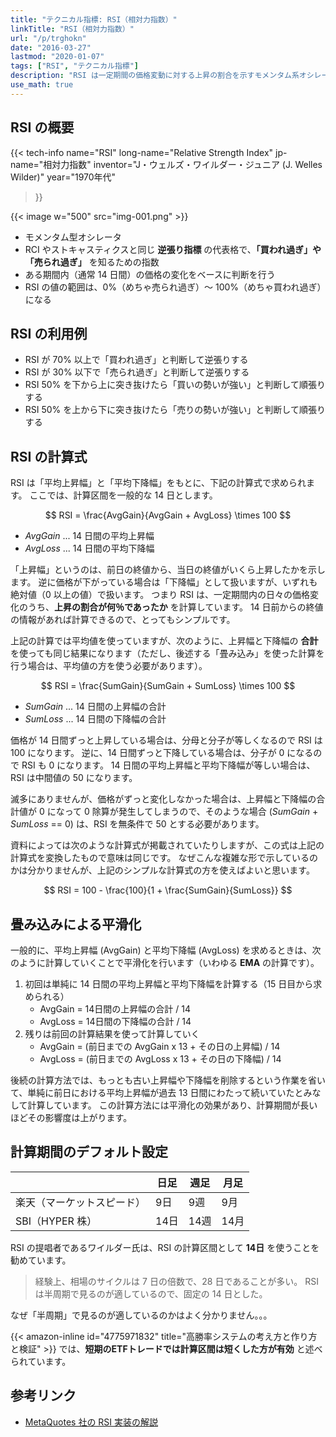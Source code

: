 ```yaml
---
title: "テクニカル指標: RSI（相対力指数）"
linkTitle: "RSI（相対力指数）"
url: "/p/trghokn"
date: "2016-03-27"
lastmod: "2020-01-07"
tags: ["RSI", "テクニカル指標"]
description: "RSI は一定期間の価格変動に対する上昇の割合を示すモメンタム系オシレータで、0 〜 100 の値を取ります。一般的に 70 を上回ると買われ過ぎ、30 を下回ると売られ過ぎと言われています。RSI は J. Welles Wilder（アメリカのチャート研究科）によって開発されました。"
use_math: true
---
```


RSI の概要
----

{{< tech-info
    name="RSI"
    long-name="Relative Strength Index"
    jp-name="相対力指数"
    inventor="J・ウェルズ・ワイルダー・ジュニア (J. Welles Wilder)"
    year="1970年代"
>}}

{{< image w="500" src="img-001.png" >}}

- モメンタム型オシレータ
- RCI やストキャスティクスと同じ __逆張り指標__ の代表格で、__「買われ過ぎ」や「売られ過ぎ」__ を知るための指数
- ある期間内（通常 14 日間）の価格の変化をベースに判断を行う
- RSI の値の範囲は、0%（めちゃ売られ過ぎ）～ 100%（めちゃ買われ過ぎ）になる


RSI の利用例
----

- RSI が 70% 以上で「買われ過ぎ」と判断して逆張りする
- RSI が 30% 以下で「売られ過ぎ」と判断して逆張りする
- RSI 50% を下から上に突き抜けたら「買いの勢いが強い」と判断して順張りする
- RSI 50% を上から下に突き抜けたら「売りの勢いが強い」と判断して順張りする


RSI の計算式
----

RSI は「平均上昇幅」と「平均下降幅」をもとに、下記の計算式で求められます。
ここでは、計算区間を一般的な 14 日とします。

$$
RSI = \frac{AvgGain}{AvgGain + AvgLoss} \times 100
$$

- $AvgGain$ ... 14 日間の平均上昇幅
- $AvgLoss$ ... 14 日間の平均下降幅

「上昇幅」というのは、前日の終値から、当日の終値がいくら上昇したかを示します。
逆に価格が下がっている場合は「下降幅」として扱いますが、いずれも絶対値（0 以上の値）で扱います。
つまり RSI は、一定期間内の日々の価格変化のうち、**上昇の割合が何％であったか** を計算しています。
14 日前からの終値の情報があれば計算できるので、とってもシンプルです。

上記の計算では平均値を使っていますが、次のように、上昇幅と下降幅の **合計** を使っても同じ結果になります（ただし、後述する「畳み込み」を使った計算を行う場合は、平均値の方を使う必要があります）。

$$
RSI = \frac{SumGain}{SumGain + SumLoss} \times 100
$$

- $SumGain$ ... 14 日間の上昇幅の合計
- $SumLoss$ ... 14 日間の下降幅の合計

価格が 14 日間ずっと上昇している場合は、分母と分子が等しくなるので RSI は 100 になります。
逆に、14 日間ずっと下降している場合は、分子が 0 になるので RSI も 0 になります。
14 日間の平均上昇幅と平均下降幅が等しい場合は、RSI は中間値の 50 になります。

滅多にありませんが、価格がずっと変化しなかった場合は、上昇幅と下降幅の合計値が 0 になって 0 除算が発生してしまうので、そのような場合 ($SumGain$ + $SumLoss$ == 0) は、RSI を無条件で 50 とする必要があります。

資料によっては次のような計算式が掲載されていたりしますが、この式は上記の計算式を変換したもので意味は同じです。
なぜこんな複雑な形で示しているのかは分かりませんが、上記のシンプルな計算式の方を使えばよいと思います。

$$
RSI = 100 - \frac{100}{1 + \frac{SumGain}{SumLoss}}
$$


畳み込みによる平滑化
----

一般的に、平均上昇幅 (AvgGain) と平均下降幅 (AvgLoss) を求めるときは、次のように計算していくことで平滑化を行います（いわゆる **EMA** の計算です）。

1. 初回は単純に 14 日間の平均上昇幅と平均下降幅を計算する（15 日目から求められる）
    - AvgGain = 14日間の上昇幅の合計 / 14
    - AvgLoss = 14日間の下降幅の合計 / 14
2. 残りは前回の計算結果を使って計算していく
    - AvgGain = (前日までの AvgGain x 13 + その日の上昇幅) / 14
    - AvgLoss = (前日までの AvgLoss x 13 + その日の下降幅) / 14

後続の計算方法では、もっとも古い上昇幅や下降幅を削除するという作業を省いて、単純に前日における平均上昇幅が過去 13 日間にわたって続いていたとみなして計算しています。
この計算方法には平滑化の効果があり、計算期間が長いほどその影響度は上がります。


計算期間のデフォルト設定
----

|      | 日足 | 週足 | 月足 |
| ---- | ---- | ---- | ---- |
| 楽天（マーケットスピード） | 9日 | 9週 | 9月 |
| SBI（HYPER 株） | 14日 | 14週 | 14月 |

RSI の提唱者であるワイルダー氏は、RSI の計算区間として **14日** を使うことを勧めています。

> 経験上、相場のサイクルは 7 日の倍数で、28 日であることが多い。
> RSI は半周期で見るのが適しているので、固定の 14 日とした。

なぜ「半周期」で見るのが適しているのかはよく分かりません。。。

{{< amazon-inline id="4775971832" title="高勝率システムの考え方と作り方と検証" >}} では、**短期のETFトレードでは計算区間は短くした方が有効** と述べられています。


参考リンク
----

- [MetaQuotes 社の RSI 実装の解説](https://www.mql5.com/en/code/7898)

